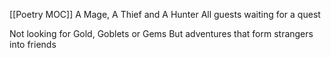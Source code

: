 [[Poetry MOC]]
A Mage, A Thief and A Hunter
All guests waiting for a quest

Not looking for Gold, Goblets or Gems
But adventures that form strangers into friends